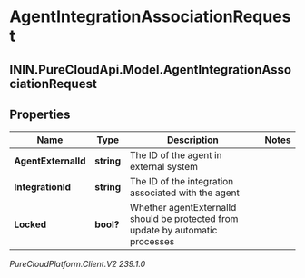 # AgentIntegrationAssociationRequest

## ININ.PureCloudApi.Model.AgentIntegrationAssociationRequest

## Properties

|Name | Type | Description | Notes|
|------------ | ------------- | ------------- | -------------|
| **AgentExternalId** | **string** | The ID of the agent in external system | |
| **IntegrationId** | **string** | The ID of the integration associated with the agent | |
| **Locked** | **bool?** | Whether agentExternalId should be protected from update by automatic processes | |



_PureCloudPlatform.Client.V2 239.1.0_
